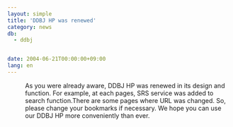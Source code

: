 ```yaml
---
layout: simple
title: 'DDBJ HP was renewed'
category: news
db:
  - ddbj


date: 2004-06-21T00:00:00+09:00
lang: en
---
```


<dd>As you were already aware, DDBJ HP was renewed in its design and function. For example, at each pages, SRS service was added to search function.There are some pages where URL was changed. So, please change your bookmarks if necessary. We hope you can use our DDBJ HP more conveniently than ever.</dd>
